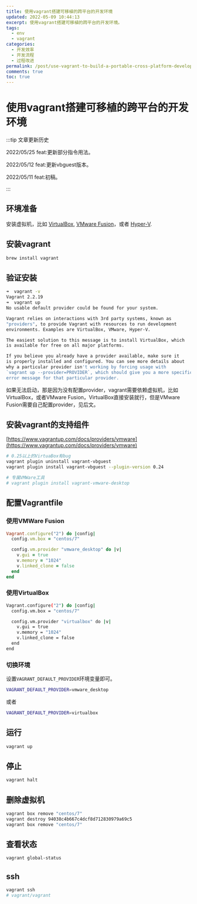 ```yaml
---
title: 使用vagrant搭建可移植的跨平台的开发环境
updated: 2022-05-09 10:44:13
excerpt: 使用vagrant搭建可移植的跨平台的开发环境。
tags:
  - env
  - vagrant
categories:
  - 开发效率
  - 开发流程
  - 过程改进
permalink: /post/use-vagrant-to-build-a-portable-cross-platform-development-environment.html
comments: true
toc: true
---
```

# 使用vagrant搭建可移植的跨平台的开发环境

:::tip 文章更新历史

2022/05/25 feat:更新部分指令用法。

2022/05/12 feat:更新vbguest版本。

2022/05/11 feat:初稿。

:::

## 环境准备

安装虚拟机，比如 [VirtualBox](https://www.virtualbox.org/), [VMware Fusion](https://customerconnect.vmware.com/downloads/get-download?downloadGroup=FUS-PUBTP-2021H1)，或者 [Hyper-V](https://docs.microsoft.com/en-us/virtualization/hyper-v-on-windows/quick-start/enable-hyper-v).

## 安装vagrant

```bash
brew install vagrant
```

## 验证安装

```bash
➜  vagrant -v
Vagrant 2.2.19
➜  vagrant up
No usable default provider could be found for your system.

Vagrant relies on interactions with 3rd party systems, known as
"providers", to provide Vagrant with resources to run development
environments. Examples are VirtualBox, VMware, Hyper-V.

The easiest solution to this message is to install VirtualBox, which
is available for free on all major platforms.

If you believe you already have a provider available, make sure it
is properly installed and configured. You can see more details about
why a particular provider isn't working by forcing usage with
`vagrant up --provider=PROVIDER`, which should give you a more specific
error message for that particular provider.
```

如果无法启动，那是因为没有配置provider，vagrant需要依赖虚拟机，比如VirtualBox，或者VMware Fusion，VirtualBox直接安装就行，但是VMware Fusion需要自己配置provider，见后文。

## 安装vagrant的支持组件

[https://www.vagrantup.com/docs/providers/vmware](https://www.vagrantup.com/docs/providers/vmware)

```bash
# 0.25以上的VirtuaBox有bug
vagrant plugin uninstall vagrant-vbguest
vagrant plugin install vagrant-vbguest --plugin-version 0.24

# 专属VMWare工具
# vagrant plugin install vagrant-vmware-desktop
```

## 配置Vagrantfile

### 使用VMWare Fusion

```ruby
Vagrant.configure("2") do |config|
  config.vm.box = "centos/7"

  config.vm.provider "vmware_desktop" do |v|
    v.gui = true
    v.memory = "1024"
    v.linked_clone = false
  end
end
```

### 使用VirtualBox

```bash
Vagrant.configure("2") do |config|
  config.vm.box = "centos/7"

  config.vm.provider "virtualbox" do |v|
    v.gui = true
    v.memory = "1024"
    v.linked_clone = false
  end
end
```

### 切换环境

设置`VAGRANT_DEFAULT_PROVIDER`环境变量即可。

```bash
VAGRANT_DEFAULT_PROVIDER=vmware_desktop
```

或者

```bash
VAGRANT_DEFAULT_PROVIDER=virtualbox
```

## 运行

```bash
vagrant up
```

## 停止

```bash
vagrant halt
```

## 删除虚拟机

```bash
vagrant box remove "centos/7"
vagrant destroy 94038c4b667c4dcf8d712830979a69c5
vagrant box remove "centos/7"
```

## 查看状态

```bash
vagrant global-status
```

## ssh

```bash
vagrant ssh
# vagrant/vagrant
```